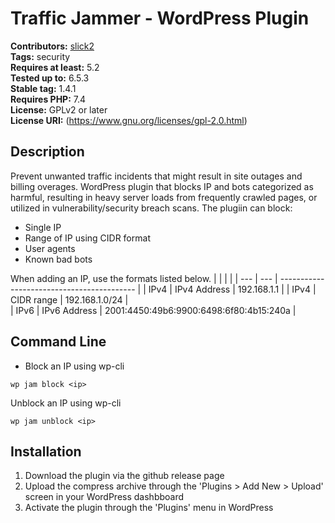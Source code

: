 # Traffic Jammer - WordPress Plugin #  
**Contributors:** [slick2](https://profiles.wordpress.org/slick2/)  
**Tags:** security  
**Requires at least:** 5.2  
**Tested up to:** 6.5.3    
**Stable tag:** 1.4.1    
**Requires PHP:** 7.4   
**License:** GPLv2 or later  
**License URI:** (https://www.gnu.org/licenses/gpl-2.0.html)  

## Description ##


Prevent unwanted traffic incidents that might result in site outages and billing overages.  WordPress plugin that blocks IP and bots categorized as harmful, resulting in heavy server loads from frequently crawled pages, or utilized in vulnerability/security breach scans.  The plugiin can block:

- Single IP
- Range of IP using CIDR format
- User agents 
- Known bad bots

When adding an IP, use the formats listed below.
|      |                 |                                            |
| ---  | ---             | ------------------------------------------ |
| IPv4 |	IPv4 Address |	192.168.1.1                               |
| IPv4 |	CIDR range	 |  192.168.1.0/24                            |  
| IPv6 |    IPv6 Address |	2001:4450:49b6:9900:6498:6f80:4b15:240a   |

## Command Line ##
- Block an IP using wp-cli
```
wp jam block <ip>
```
Unblock an IP using wp-cli
```
wp jam unblock <ip>
```

## Installation ##

1. Download the plugin via the github release page
1. Upload the compress archive through the 'Plugins > Add New > Upload' screen in your WordPress dashbboard
1. Activate the plugin through the 'Plugins' menu in WordPress 
